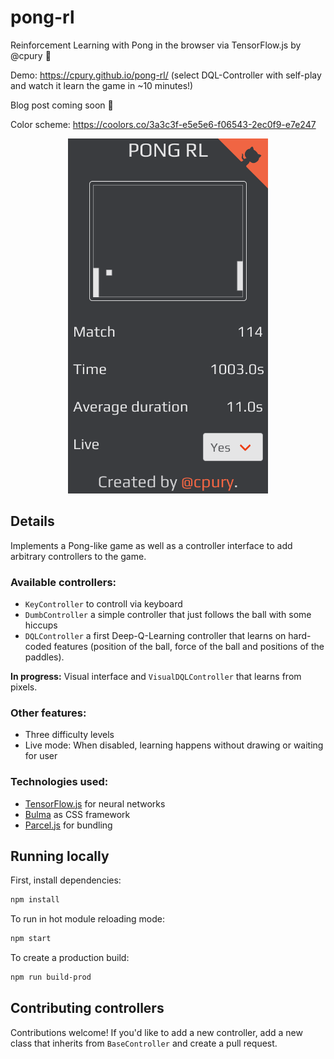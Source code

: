 # pong-rl

Reinforcement Learning with Pong in the browser via TensorFlow.js by @cpury 🚀

Demo: https://cpury.github.io/pong-rl/ (select DQL-Controller with self-play and watch it learn the game in ~10 minutes!)

Blog post coming soon 📝

Color scheme: https://coolors.co/3a3c3f-e5e5e6-f06543-2ec0f9-e7e247

<p align="center">
  <img width="320" height="568" src="https://github.com/cpury/pong-rl/blob/master/screenshot.png?raw=true">
</p>

## Details

Implements a Pong-like game as well as a controller interface to add arbitrary controllers to the game.

### Available controllers:

- `KeyController` to controll via keyboard
- `DumbController` a simple controller that just follows the ball with some hiccups
- `DQLController` a first Deep-Q-Learning controller that learns on hard-coded features (position of the ball, force of the ball and positions of the paddles).

**In progress:** Visual interface and `VisualDQLController` that learns from pixels.

### Other features:

- Three difficulty levels
- Live mode: When disabled, learning happens without drawing or waiting for user

### Technologies used:

- [TensorFlow.js](https://www.tensorflow.org/js/) for neural networks
- [Bulma](https://bulma.io/) as CSS framework
- [Parcel.js](https://parceljs.org/) for bundling

## Running locally

First, install dependencies:

```sh
npm install
```

To run in hot module reloading mode:

```sh
npm start
```

To create a production build:

```sh
npm run build-prod
```

## Contributing controllers

Contributions welcome! If you'd like to add a new controller, add a new class that inherits from `BaseController` and create a pull request.
